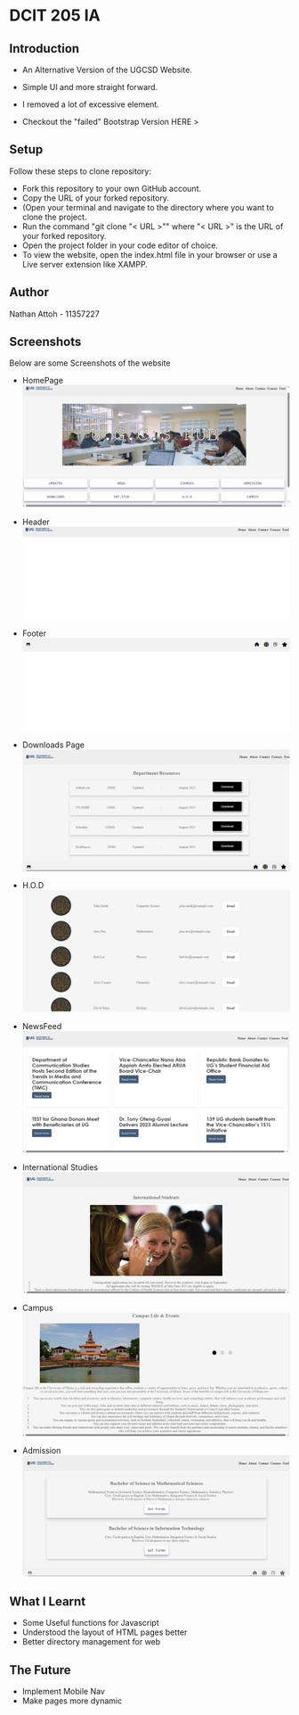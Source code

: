 
# DCIT 205 IA



## Introduction
* An Alternative Version of the UGCSD Website. 
* Simple UI and more straight forward. 
* I removed a lot of excessive element. 

* Checkout the "failed" Bootstrap Version HERE >
## Setup

Follow these steps to clone repository:

* Fork this repository to your own GitHub account.
* Copy the URL of your forked repository.
* (Open your terminal and navigate to the directory where you want to clone the project.
* Run the command "git clone "< URL >"" where "< URL >" is the URL of your forked repository.
* Open the project folder in your code editor of choice.
* To view the website, open the index.html file in your browser or use a Live server extension like XAMPP.

## Author

Nathan Attoh - 11357227

## Screenshots
Below are some Screenshots of the website
* HomePage
![alt text](./media/rdme/homepage.png)

* Header
![alt text](./media/rdme/header.png)

* Footer
![alt text](./media/rdme/footer.png)

* Downloads Page
![alt text](./media/rdme/resources.png)

* H.O.D
![alt text](./media/rdme/hodpage.png)

* NewsFeed
![alt text](./media/rdme/feed.png)

* International Studies
![alt text](./media/rdme/intstudies.png)

* Campus
![alt text](./media/rdme/campuslife.png)

* Admission
![alt text](./media/rdme/admission.png)

## What I Learnt
- Some Useful functions for Javascript
- Understood the layout of HTML pages better
- Better directory management for web 

## The Future

* Implement Mobile Nav
* Make pages more dynamic

















